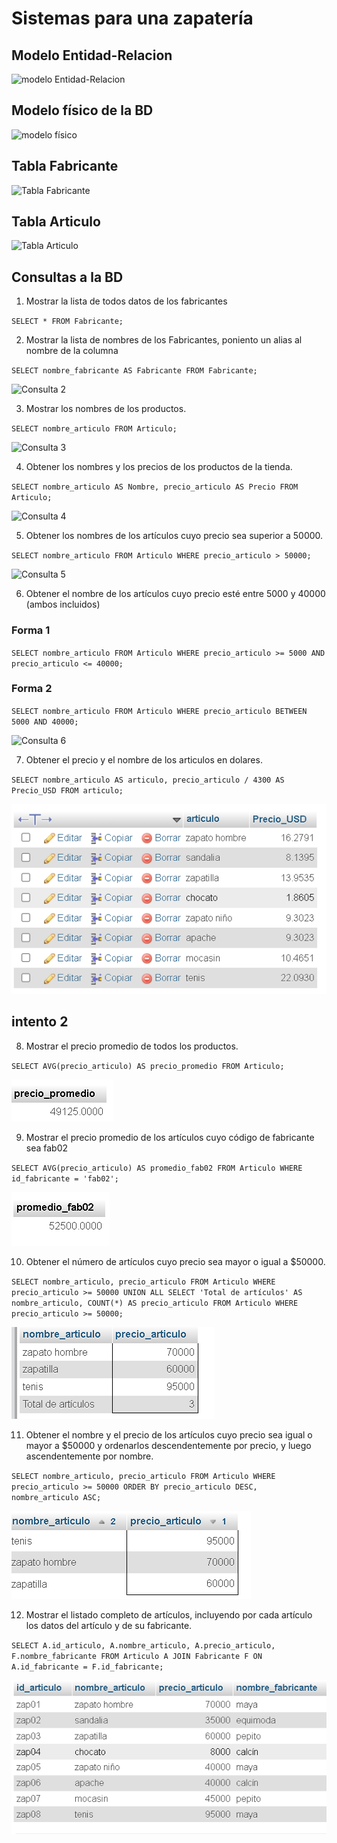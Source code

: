 # Sistemas para una zapatería

## Modelo Entidad-Relacion

![modelo Entidad-Relacion](img/bd_zapateria.png "Modelo Entidad-Relación")

## Modelo físico de la BD

![modelo físico](img/modelo_fisico.png "Modelo físico de la BD")

## Tabla Fabricante

![Tabla Fabricante](img/tabla_fabricante.png "Tabla Fabricante")

## Tabla Articulo
![Tabla Articulo](img/tabla_articulo.png "Tabla Articulo")

## Consultas a la BD

1. Mostrar la lista de todos datos de los fabricantes

`SELECT * FROM Fabricante;`

2. Mostrar la lista de nombres de los Fabricantes, poniento un alias al nombre de la columna

`SELECT nombre_fabricante AS Fabricante FROM Fabricante;`

![Consulta 2](img/consulta_2.png "Consulta 2")

3. Mostrar los nombres de los productos.

`SELECT nombre_articulo FROM Articulo;`

![Consulta 3](img/consulta_3.png "Consulta 3")

4. Obtener los nombres y los precios de los productos de la tienda.

`SELECT nombre_articulo AS Nombre, precio_articulo AS Precio FROM Articulo;`

![Consulta 4](img/consulta_4.png "Consulta 4")

5. Obtener los nombres de los artículos cuyo precio sea superior a 50000.

`SELECT nombre_articulo FROM Articulo WHERE precio_articulo > 50000;`

![Consulta 5](img/consulta_5.png  "Consulta 5")

6. Obtener el nombre de los artículos cuyo precio esté entre 5000 y 40000 (ambos incluidos)

### Forma 1
`SELECT nombre_articulo FROM Articulo WHERE precio_articulo >= 5000 AND precio_articulo <= 40000;`

### Forma 2
`SELECT nombre_articulo FROM Articulo WHERE precio_articulo BETWEEN 5000 AND 40000;`

![Consulta 6](img/consulta_6.png  "Consulta 6")

7. Obtener el precio y el nombre de los articulos en dolares.

`SELECT nombre_articulo AS articulo, precio_articulo / 4300 AS Precio_USD FROM articulo;`

![Consulta 7](img/consulta_7.png  "Consulta 7") 
## intento 2

8. Mostrar el precio promedio de todos los productos.

`SELECT AVG(precio_articulo) AS precio_promedio FROM Articulo;`

![Consulta 8](img/consulta_8.png  "Consulta 8") 

9. Mostrar el precio promedio de los artículos cuyo código de fabricante sea fab02

`SELECT AVG(precio_articulo) AS promedio_fab02 FROM Articulo WHERE id_fabricante = 'fab02';`

![Consulta 9](img/consulta_9.png  "Consulta 9") 

10.  Obtener el número de artículos cuyo precio sea mayor o igual a $50000.

`SELECT nombre_articulo, precio_articulo FROM Articulo WHERE precio_articulo >= 50000
UNION ALL
SELECT 'Total de artículos' AS nombre_articulo, COUNT(*) AS precio_articulo FROM Articulo WHERE precio_articulo >= 50000;`

![Consulta 10](img/consulta_10.png  "Consulta 10") 

11.  Obtener el nombre y el precio de los artículos cuyo precio sea igual o mayor a $50000 y ordenarlos descendentemente por precio, y luego ascendentemente por nombre.

`SELECT nombre_articulo, precio_articulo FROM Articulo WHERE precio_articulo >= 50000 ORDER BY precio_articulo DESC, nombre_articulo ASC;`

![Consulta 11](img/consulta_11.png  "Consulta 11") 

12. Mostrar el listado completo de artículos, incluyendo por cada artículo los datos del artículo y de su fabricante.

`SELECT A.id_articulo, A.nombre_articulo, A.precio_articulo, F.nombre_fabricante FROM Articulo A JOIN Fabricante F ON A.id_fabricante = F.id_fabricante;`

![Consulta 12](img/consulta_12.png  "Consulta 12") 


